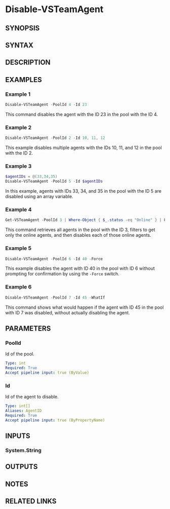 <!-- #include "./common/header.md" -->

# Disable-VSTeamAgent

## SYNOPSIS

<!-- #include "./synopsis/Disable-VSTeamAgent.md" -->

## SYNTAX

## DESCRIPTION

<!-- #include "./synopsis/Disable-VSTeamAgent.md" -->

## EXAMPLES

### Example 1

```powershell
Disable-VSTeamAgent -PoolId 4 -Id 23
```

This command disables the agent with the ID 23 in the pool with the ID 4.

### Example 2

```powershell
Disable-VSTeamAgent -PoolId 2 -Id 10, 11, 12
```

This example disables multiple agents with the IDs 10, 11, and 12 in the pool with the ID 2.

### Example 3

```powershell
$agentIDs = @(33,34,35)
Disable-VSTeamAgent -PoolId 5 -Id $agentIDs
```

In this example, agents with IDs 33, 34, and 35 in the pool with the ID 5 are disabled using an array variable.

### Example 4

```powershell
Get-VSTeamAgent -PoolId 3 | Where-Object { $_.status -eq "Online" } | ForEach-Object { Disable-VSTeamAgent -PoolId 3 -Id $_.id }
```

This command retrieves all agents in the pool with the ID 3, filters to get only the online agents, and then disables each of those online agents.

### Example 5

```powershell
Disable-VSTeamAgent -PoolId 6 -Id 40 -Force
```

This example disables the agent with ID 40 in the pool with ID 6 without prompting for confirmation by using the `-Force` switch.

### Example 6

```powershell
Disable-VSTeamAgent -PoolId 7 -Id 45 -WhatIf
```

This command shows what would happen if the agent with ID 45 in the pool with ID 7 was disabled, without actually disabling the agent.

## PARAMETERS

### PoolId

Id of the pool.

```yaml
Type: int
Required: True
Accept pipeline input: true (ByValue)
```

### Id

Id of the agent to disable.

```yaml
Type: int[]
Aliases: AgentID
Required: True
Accept pipeline input: true (ByPropertyName)
```

<!-- #include "./params/forcegroup.md" -->

## INPUTS

### System.String

## OUTPUTS

## NOTES

<!-- #include "./common/prerequisites.md" -->

## RELATED LINKS

